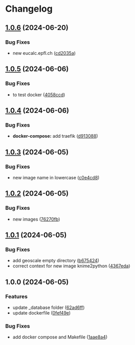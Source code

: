 # Changelog

## [1.0.6](https://github.com/2050Calculators/PathwayCalc/compare/v1.0.5...v1.0.6) (2024-06-20)


### Bug Fixes

* new eucalc.epfl.ch ([cd2035a](https://github.com/2050Calculators/PathwayCalc/commit/cd2035aeb15e975b627a8dd1edf7785a657470ec))

## [1.0.5](https://github.com/2050Calculators/PathwayCalc/compare/v1.0.4...v1.0.5) (2024-06-06)


### Bug Fixes

* to test docker ([4058ccd](https://github.com/2050Calculators/PathwayCalc/commit/4058ccd190e43fd567b447ef0eddccdf34b44830))

## [1.0.4](https://github.com/2050Calculators/PathwayCalc/compare/v1.0.3...v1.0.4) (2024-06-06)


### Bug Fixes

* **docker-compose:** add traefik ([d913088](https://github.com/2050Calculators/PathwayCalc/commit/d913088535df4d6d843849ed8a756414f88d3c01))

## [1.0.3](https://github.com/2050Calculators/PathwayCalc/compare/v1.0.2...v1.0.3) (2024-06-05)


### Bug Fixes

* new image name in lowercase ([c0e4cd8](https://github.com/2050Calculators/PathwayCalc/commit/c0e4cd8e728f9f2bff433d60f43c61820f7becb8))

## [1.0.2](https://github.com/2050Calculators/PathwayCalc/compare/v1.0.1...v1.0.2) (2024-06-05)


### Bug Fixes

* new images ([76270fb](https://github.com/2050Calculators/PathwayCalc/commit/76270fbf34c7596ae4073f547139f750c98e1c75))

## [1.0.1](https://github.com/2050Calculators/PathwayCalc/compare/v1.0.0...v1.0.1) (2024-06-05)


### Bug Fixes

* add geoscale empty directory ([b675424](https://github.com/2050Calculators/PathwayCalc/commit/b6754249a7a59f17900950b2fe1fbdd2a587db91))
* correct context for new image knime2python ([4367eda](https://github.com/2050Calculators/PathwayCalc/commit/4367eda5bc349fd4ec82ff2cf5dd30f44eec1307))

## 1.0.0 (2024-06-05)


### Features

* update _database folder ([62ad6ff](https://github.com/2050Calculators/PathwayCalc/commit/62ad6ffae8371e0b0342a99de91cc5003dee47bc))
* update dockerfile ([0fef49e](https://github.com/2050Calculators/PathwayCalc/commit/0fef49e1edcd7e4b16be3551ddc1bfaa2b1a40f5))


### Bug Fixes

* add docker compose and Makefile ([1aae8a4](https://github.com/2050Calculators/PathwayCalc/commit/1aae8a4dcafc8b5c29745c32793c14a7da2232c3))
